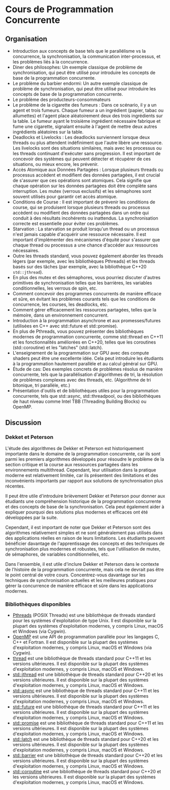 # Cours de Programmation Concurrente

## Organisation

- Introduction aux concepts de base tels que le parallélisme vs la concurrence, la synchronisation, la communication inter-processus, et les problèmes liés à la concurrence.
- Diner des philosophes: Un exemple classique de problème de synchronisation, qui peut être utilisé pour introduire les concepts de base de la programmation concurrente.
- Le problème du barbier endormi: Un autre exemple classique de problème de synchronisation, qui peut être utilisé pour introduire les concepts de base de la programmation concurrente.
- Le problème des producteurs-consommateurs
- Le problème de la cigarette des fumeurs : Dans ce scénario, il y a un agent et trois fumeurs. Chaque fumeur a un ingrédient (papier, tabac ou allumettes) et l'agent place aléatoirement deux des trois ingrédients sur la table. Le fumeur ayant le troisième ingrédient nécessaire fabrique et fume une cigarette, signalant ensuite à l'agent de mettre deux autres ingrédients aléatoires sur la table.
- Deadlocks et Livelocks : Les deadlocks surviennent lorsque deux threads ou plus attendent indéfiniment que l'autre libère une ressource. Les livelocks sont des situations similaires, mais avec les processus ou les threads continuant d'exécuter sans progression. Il est important de concevoir des systèmes qui peuvent détecter et récupérer de ces situations, ou mieux encore, les prévenir.
- Accès Atomique aux Données Partagées : Lorsque plusieurs threads ou processus accèdent et modifient des données partagées, il est crucial de s'assurer que ces opérations sont atomiques. Cela signifie que chaque opération sur les données partagées doit être complète sans interruption. Les mutex (verrous exclusifs) et les sémaphores sont souvent utilisés pour garantir cet accès atomique.
- Conditions de Course : Il est important de prévenir les conditions de course, qui se produisent lorsque plusieurs threads ou processus accèdent ou modifient des données partagées dans un ordre qui conduit à des résultats incohérents ou inattendus. La synchronisation correcte est essentielle pour éviter ces problèmes.
- Starvation : La starvation se produit lorsqu'un thread ou un processus n'est jamais capable d'acquérir une ressource nécessaire. Il est important d'implémenter des mécanismes d'équité pour s'assurer que chaque thread ou processus a une chance d'accéder aux ressources nécessaires.
- Outre les threads standard, vous pouvez également aborder les threads légers (par exemple, avec les bibliothèques Pthreads) et les threads basés sur des tâches (par exemple, avec la bibliothèque C++20 `std::jthread`).
- En plus des mutex et des sémaphores, vous pourriez discuter d'autres primitives de synchronisation telles que les barrières, les variables conditionnelles, les verrous de spin, etc.
- Comment concevoir des programmes concurrents de manière efficace et sûre, en évitant les problèmes courants tels que les conditions de concurrence, les courses, les deadlocks, etc.
- Comment gérer efficacement les ressources partagées, telles que la mémoire, dans un environnement concurrent.
- Introduction à la programmation asynchrone et aux promesses/futures (utilisées en C++ avec std::future et std::promise).
- En plus de Pthreads, vous pouvez présenter des bibliothèques modernes de programmation concurrente, comme std::thread en C++11 et les fonctionnalités améliorées en C++20, telles que les coroutines (std::coroutine) et les "latches" (std::latch).
- L'enseignement de la programmation sur GPU avec des compute shaders peut être une excellente idée. Cela peut introduire les étudiants à la programmation hautement parallèle et au calcul général sur GPU.
- Étude de cas: Des exemples concrets de problèmes résolus de manière concurrente, tels que la parallélisation d'algorithmes de tri, la résolution de problèmes complexes avec des threads, etc. (Algorithme de tri bitonique, tri parallèle, etc.)
- Présentation d'outils et de bibliothèques utiles pour la programmation concurrente, tels que std::async, std::threadpool, ou des bibliothèques de haut niveau comme Intel TBB (Threading Building Blocks) ou OpenMP.

## Discussion

### Dekket et Peterson

L'étude des algorithmes de Dekker et Peterson est historiquement importante dans le domaine de la programmation concurrente, car ils sont parmi les premiers algorithmes développés pour résoudre le problème de la section critique et la course aux ressources partagées dans les environnements multithread. Cependant, leur utilisation dans la pratique moderne est relativement limitée, car ils présentent des limitations et des inconvénients importants par rapport aux solutions de synchronisation plus récentes.

Il peut être utile d'introduire brièvement Dekker et Peterson pour donner aux étudiants une compréhension historique de la programmation concurrente et des concepts de base de la synchronisation. Cela peut également aider à expliquer pourquoi des solutions plus modernes et efficaces ont été développées par la suite.

Cependant, il est important de noter que Dekker et Peterson sont des algorithmes relativement simples et ne sont généralement pas utilisés dans des applications réelles en raison de leurs limitations. Les étudiants peuvent bénéficier davantage de l'apprentissage des concepts et des techniques de synchronisation plus modernes et robustes, tels que l'utilisation de mutex, de sémaphores, de variables conditionnelles, etc.

Dans l'ensemble, il est utile d'inclure Dekker et Peterson dans le contexte de l'histoire de la programmation concurrente, mais cela ne devrait pas être le point central de votre cours. Concentrez-vous davantage sur les techniques de synchronisation actuelles et les meilleures pratiques pour gérer la concurrence de manière efficace et sûre dans les applications modernes.

### Bibliothèques disponibles

- [Pthreads](https://en.wikipedia.org/wiki/POSIX_Threads) (POSIX Threads) est une bibliothèque de threads standard pour les systèmes d'exploitation de type Unix. Il est disponible sur la plupart des systèmes d'exploitation modernes, y compris Linux, macOS et Windows (via Cygwin).
- [OpenMP](https://en.wikipedia.org/wiki/OpenMP) est une API de programmation parallèle pour les langages C, C++ et Fortran. Il est disponible sur la plupart des systèmes d'exploitation modernes, y compris Linux, macOS et Windows (via Cygwin).
- [thread](https://en.cppreference.com/w/cpp/thread) est une bibliothèque de threads standard pour C++11 et les versions ultérieures. Il est disponible sur la plupart des systèmes d'exploitation modernes, y compris Linux, macOS et Windows.
- [std::jthread](https://en.cppreference.com/w/cpp/thread/jthread) est une bibliothèque de threads standard pour C++20 et les versions ultérieures. Il est disponible sur la plupart des systèmes d'exploitation modernes, y compris Linux, macOS et Windows.
- [std::async](https://en.cppreference.com/w/cpp/thread/async) est une bibliothèque de threads standard pour C++11 et les versions ultérieures. Il est disponible sur la plupart des systèmes d'exploitation modernes, y compris Linux, macOS et Windows.
- [std::future](https://en.cppreference.com/w/cpp/thread/future) est une bibliothèque de threads standard pour C++11 et les versions ultérieures. Il est disponible sur la plupart des systèmes d'exploitation modernes, y compris Linux, macOS et Windows.
- [std::promise](https://en.cppreference.com/w/cpp/thread/promise) est une bibliothèque de threads standard pour C++11 et les versions ultérieures. Il est disponible sur la plupart des systèmes d'exploitation modernes, y compris Linux, macOS et Windows.
- [std::latch](https://en.cppreference.com/w/cpp/thread/latch) est une bibliothèque de threads standard pour C++20 et les versions ultérieures. Il est disponible sur la plupart des systèmes d'exploitation modernes, y compris Linux, macOS et Windows.
- [std::barrier](https://en.cppreference.com/w/cpp/thread/barrier) est une bibliothèque de threads standard pour C++20 et les versions ultérieures. Il est disponible sur la plupart des systèmes d'exploitation modernes, y compris Linux, macOS et Windows.
- [std::coroutine](https://en.cppreference.com/w/cpp/language/coroutines) est une bibliothèque de threads standard pour C++20 et les versions ultérieures. Il est disponible sur la plupart des systèmes d'exploitation modernes, y compris Linux, macOS et Windows.

